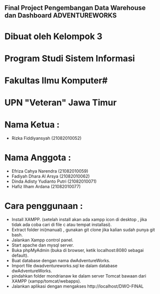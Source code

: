 ## Final Project Pengembangan Data Warehouse dan Dashboard ADVENTUREWORKS
# Dibuat oleh Kelompok 3
# Program Studi Sistem Informasi
# Fakultas Ilmu Komputer#
# UPN "Veteran" Jawa Timur
# Nama Ketua :
- Rizka Fiddiyansyah (21082010052)
# Nama Anggota :
- Efriza Cahya Narendra (21082010059)
- Fadiyah Dhara Al Arsya (21082010062)
- Dinda Adisty Yudianto Putri (21082010071)
- Hafiz Ilham Ardana (21082010077)

# Cara penggunaan :

- Install XAMPP.
(setelah install akan ada xampp icon di desktop , jika tidak ada coba cari di file c atau tempat installasi).
- Extract folder ini(manual) , gunakan git clone jika kalian sudah punya git bash.
- Jalankan Xampp control panel.
- Start apache dan mysql server.
- Buka phpMyAdmin (buka di browser, ketik localhost:8080 sebagai default).
- Buat database dengan nama dwAdventureWorks.
- Import file dwadventureworks.sql ke dalam database dwAdventureWorks.
- pindahkan folder mondrianaw ke dalam server Tomcat bawaan dari XAMPP (xampp/tomcat/webapps).
- Jalankan aplikasi dengan mengakses http://localhost/DWO-FINAL
